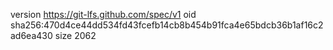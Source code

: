 version https://git-lfs.github.com/spec/v1
oid sha256:470d4ce44dd534fd43fcefb14cb8b454b91fca4e65bdcb36b1af16c2ad6ea430
size 2062
